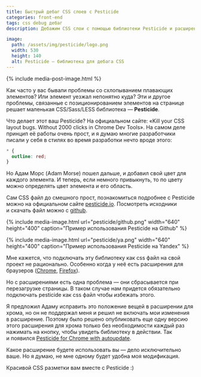 ```yaml
---
title: Быстрый дебаг CSS слоев с Pesticide
categories: front-end
tags: css debug дебаг
description: Дебажим CSS слои с помощью библиотеки Pesticide и расширений для Chrome и Firefox.

image:
  path: /assets/img/pesticide/logo.png
  width: 530
  height: 140
  alt: Pesticide — библиотека для дебага CSS
---
```


{% include media-post-image.html %}

Как часто у вас бывали проблемы со схлопыванием плавающих элементов? Или элемент уезжал непонятно куда? Эти и другое проблемы, связанные с позиционированием элементов на странице решает маленькая CSS/Sass/LESS библиотека — **Pesticide**.

Что делает этот ваш Pesticide? На официальном сайте: «Kill your CSS layout bugs. Without 2000 clicks in Chrome Dev Tools». На самом деле принцип её работы очень прост, и я думаю многие разработчики писали у себя в стилях во время разработки нечто вроде этого:

```css
* {
  outline: red;
}
```

Но Адам Морс (Adam Morse) пошел дальше, и добавил свой цвет для каждого элемента. И теперь, если немного привыкнуть, то по цвету можно определять цвет элемента и его область.

Сам CSS файл до смешного прост, познакомиться подробнее с Pesticide можно на официальном сайте <a href="http://pesticide.io">pesticide.io</a>. Посмотреть исходники и скачать файл можно с <a href="https://github.com/mrmrs/pesticide" rel="nofollow">github</a>.

{%
	include media-image.html
	url="pesticide/github.png"
	width="640"
	height="400"
	caption="Пример использования Pesticide на Github"
%}

{%
	include media-image.html
	url="pesticide/ya.png"
	width="640"
	height="400"
	caption="Пример использования Pesticide на Yandex"
%}

Мне кажется, что подключать эту библиотеку как css файл на свой проект не рационально. Особенно когда у неё есть расширения для браузеров (<a href="https://chrome.google.com/webstore/detail/bblbgcheenepgnnajgfpiicnbbdmmooh" rel="nofollow">Chrome</a>, <a href="https://addons.mozilla.org/en-US/firefox/addon/pesticide/" rel="nofollow">Firefox</a>).

Но с расширениями есть одна проблема — они сбрасывается при перезагрузке страницы. В таком случае нам придется обязательно подключать pesticide как css файл чтобы избежать этого.

Я предложил Адаму исправить это положение вещей в расширении для хрома, но он не поддержал меня и решил не включать мои изменения в расширение. Поэтому было решено опубликовать еще одну версию этого расширения для хрома только без необходимости каждый раз нажимать на кнопку, чтобы увидеть библиотеку в действии. Так и появился <a href="https://chrome.google.com/webstore/detail/pesticide-for-chrome-with/eipbgplchlidkojmppclhkechkhmlefi">Pesticide for Chrome with autoupdate</a>.

Какое расширение будете использовать вы — дело исключительно ваше. Но я думаю, не мне одному будет удобна моя модификация.

Красивой CSS разметки вам вместе с Pesticide :)
